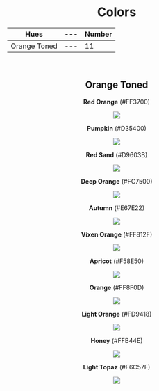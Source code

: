 <div align=center>

# Colors

Hues | --- | Number
--- | --- | ---
Orange Toned | --- | 11

<br>

## Orange Toned

**Red Orange** (#FF3700)

![](https://fakeimg.pl/130x130/FF3700/?text=%20)

**Pumpkin** (#D35400)

![](https://fakeimg.pl/130x130/D35400/?text=%20)

**Red Sand** (#D9603B)

![](https://fakeimg.pl/130x130/D9603B/?text=%20) 

**Deep Orange** (#FC7500)

![](https://fakeimg.pl/130x130/FC7500/?text=%20)

**Autumn** (#E67E22) 

![](https://fakeimg.pl/130x130/E67E22/?text=%20)

**Vixen Orange** (#FF812F)

![](https://fakeimg.pl/130x130/FF812F/?text=%20)

**Apricot** (#F58E50)

![](https://fakeimg.pl/130x130/F58E50/?text=%20)

**Orange** (#FF8F0D)  

![](https://fakeimg.pl/130x130/FF8F0D/?text=%20) 

**Light Orange** (#FD9418)

![](https://fakeimg.pl/130x130/FD9418/?text=%20)

**Honey** (#FFB44E) 

![](https://fakeimg.pl/130x130/FFB44E/?text=%20) 

**Light Topaz** (#F6C57F)

![](https://fakeimg.pl/130x130/F6C57F/?text=%20)

</div>

